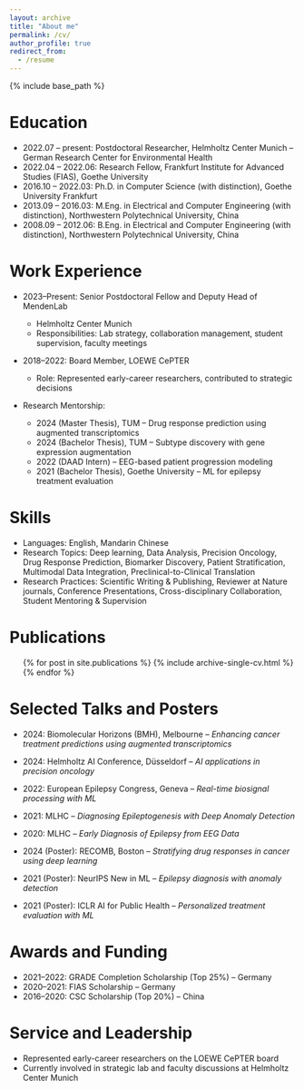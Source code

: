 ```yaml
---
layout: archive
title: "About me"
permalink: /cv/
author_profile: true
redirect_from:
  - /resume
---
```


{% include base_path %}

Education
======
* 2022.07 – present: Postdoctoral Researcher, Helmholtz Center Munich – German Research Center for Environmental Health  
* 2022.04 – 2022.06: Research Fellow, Frankfurt Institute for Advanced Studies (FIAS), Goethe University  
* 2016.10 – 2022.03: Ph.D. in Computer Science (with distinction), Goethe University Frankfurt  
* 2013.09 – 2016.03: M.Eng. in Electrical and Computer Engineering (with distinction), Northwestern Polytechnical University, China  
* 2008.09 – 2012.06: B.Eng. in Electrical and Computer Engineering (with distinction), Northwestern Polytechnical University, China  

Work Experience
======
* 2023–Present: Senior Postdoctoral Fellow and Deputy Head of MendenLab  
  * Helmholtz Center Munich  
  * Responsibilities: Lab strategy, collaboration management, student supervision, faculty meetings

* 2018–2022: Board Member, LOEWE CePTER  
  * Role: Represented early-career researchers, contributed to strategic decisions

* Research Mentorship:  
  * 2024 (Master Thesis), TUM – Drug response prediction using augmented transcriptomics  
  * 2024 (Bachelor Thesis), TUM – Subtype discovery with gene expression augmentation  
  * 2022 (DAAD Intern) – EEG-based patient progression modeling  
  * 2021 (Bachelor Thesis), Goethe University – ML for epilepsy treatment evaluation  

Skills
======
* Languages: English, Mandarin Chinese  
* Research Topics: Deep learning, Data Analysis, Precision Oncology, Drug Response Prediction, Biomarker Discovery, 
  Patient Stratification, Multimodal Data Integration, Preclinical-to-Clinical Translation 
* Research Practices: Scientific Writing & Publishing, Reviewer at Nature journals, Conference 
  Presentations, Cross-disciplinary Collaboration, Student Mentoring & Supervision

Publications
======
<ul>{% for post in site.publications %}
  {% include archive-single-cv.html %}
{% endfor %}</ul>


Selected Talks and Posters
======
* 2024: Biomolecular Horizons (BMH), Melbourne – *Enhancing cancer treatment predictions using augmented transcriptomics*  
* 2024: Helmholtz AI Conference, Düsseldorf – *AI applications in precision oncology*  
* 2022: European Epilepsy Congress, Geneva – *Real-time biosignal processing with ML*  
* 2021: MLHC – *Diagnosing Epileptogenesis with Deep Anomaly Detection*  
* 2020: MLHC – *Early Diagnosis of Epilepsy from EEG Data*  

* 2024 (Poster): RECOMB, Boston – *Stratifying drug responses in cancer using deep learning*  
* 2021 (Poster): NeurIPS New in ML – *Epilepsy diagnosis with anomaly detection*  
* 2021 (Poster): ICLR AI for Public Health – *Personalized treatment evaluation with ML*


Awards and Funding
======
* 2021–2022: GRADE Completion Scholarship (Top 25%) – Germany  
* 2020–2021: FIAS Scholarship – Germany  
* 2016–2020: CSC Scholarship (Top 20%) – China  

Service and Leadership
======
* Represented early-career researchers on the LOEWE CePTER board  
* Currently involved in strategic lab and faculty discussions at Helmholtz Center Munich  
